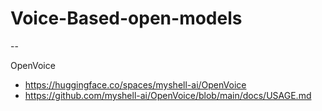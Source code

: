 # Voice-Based-open-models
--

OpenVoice
- https://huggingface.co/spaces/myshell-ai/OpenVoice
- https://github.com/myshell-ai/OpenVoice/blob/main/docs/USAGE.md
